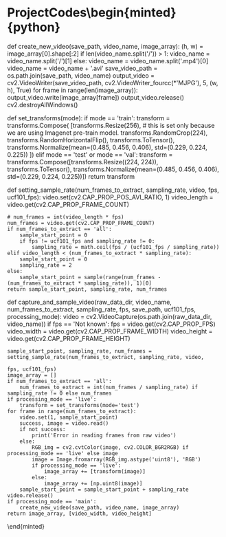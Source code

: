 # ProjectCodes\begin{minted}{python}
def create_new_video(save_path, video_name, image_array):
    (h, w) = image_array[0].shape[:2]
    if len(video_name.split('/')) > 1:
        video_name = video_name.split('/')[1]
    else:
        video_name = video_name.split('.mp4')[0]
        video_name = video_name + '.avi'
    save_video_path = os.path.join(save_path, video_name)
    output_video = cv2.VideoWriter(save_video_path, cv2.VideoWriter_fourcc(*'MJPG'), 5, (w, h), True)
    for frame in range(len(image_array)):
        output_video.write(image_array[frame])
    output_video.release()
    cv2.destroyAllWindows()

def set_transforms(mode):
    if mode == 'train':
        transform = transforms.Compose(
            [transforms.Resize(256),  # this is set only because we are using Imagenet pre-train model.
             transforms.RandomCrop(224),
             transforms.RandomHorizontalFlip(),
             transforms.ToTensor(),
             transforms.Normalize(mean=(0.485, 0.456, 0.406),
                                  std=(0.229, 0.224, 0.225))
             ])
    elif mode == 'test' or mode == 'val':
        transform = transforms.Compose([transforms.Resize((224, 224)),
                                        transforms.ToTensor(),
                                        transforms.Normalize(mean=(0.485, 0.456, 0.406),
                                                             std=(0.229, 0.224, 0.225))])
    return transform


def setting_sample_rate(num_frames_to_extract, sampling_rate, video, fps, ucf101_fps):
    video.set(cv2.CAP_PROP_POS_AVI_RATIO, 1)
    video_length = video.get(cv2.CAP_PROP_FRAME_COUNT)

    # num_frames = int(video_length * fps)
    num_frames = video.get(cv2.CAP_PROP_FRAME_COUNT)
    if num_frames_to_extract == 'all':
        sample_start_point = 0
        if fps != ucf101_fps and sampling_rate != 0:
            sampling_rate = math.ceil(fps / (ucf101_fps / sampling_rate))
    elif video_length < (num_frames_to_extract * sampling_rate):
        sample_start_point = 0
        sampling_rate = 2
    else:
        sample_start_point = sample(range(num_frames - (num_frames_to_extract * sampling_rate)), 1)[0]
    return sample_start_point, sampling_rate, num_frames


def capture_and_sample_video(raw_data_dir, video_name, num_frames_to_extract, sampling_rate, fps, save_path,
                             ucf101_fps, processing_mode):
    video = cv2.VideoCapture(os.path.join(raw_data_dir, video_name))
    if fps == 'Not known':
        fps = video.get(cv2.CAP_PROP_FPS)
    video_width = video.get(cv2.CAP_PROP_FRAME_WIDTH)
    video_height = video.get(cv2.CAP_PROP_FRAME_HEIGHT)

    sample_start_point, sampling_rate, num_frames = setting_sample_rate(num_frames_to_extract, sampling_rate, video,
                                                                        fps, ucf101_fps)
    image_array = []
    if num_frames_to_extract == 'all':
        num_frames_to_extract = int(num_frames / sampling_rate) if sampling_rate != 0 else num_frames
    if processing_mode == 'live':
        transform = set_transforms(mode='test')
    for frame in range(num_frames_to_extract):
        video.set(1, sample_start_point)
        success, image = video.read()
        if not success:
            print('Error in reading frames from raw video')
        else:
            RGB_img = cv2.cvtColor(image, cv2.COLOR_BGR2RGB) if processing_mode == 'live' else image
            image = Image.fromarray(RGB_img.astype('uint8'), 'RGB')
            if processing_mode == 'live':
                image_array += [transform(image)]
            else:
                image_array += [np.uint8(image)]
        sample_start_point = sample_start_point + sampling_rate
    video.release()
    if processing_mode == 'main':
        create_new_video(save_path, video_name, image_array)
    return image_array, [video_width, video_height]
\end{minted}
